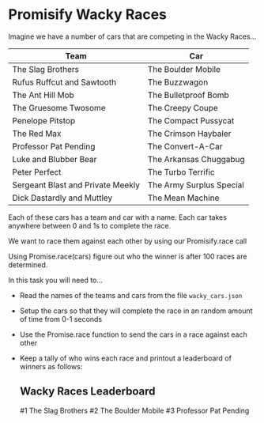 # Promisify Wacky Races

Imagine we have a number of cars that are competing in the Wacky Races...

| Team | Car |
|------|-----|
| The Slag Brothers | The Boulder Mobile |
| Rufus Ruffcut and Sawtooth | The Buzzwagon |
| The Ant Hill Mob | The Bulletproof Bomb |
| The Gruesome Twosome | The Creepy Coupe |
| Penelope Pitstop | The Compact Pussycat |
| The Red Max | The Crimson Haybaler |
| Professor Pat Pending | The Convert-A-Car |
| Luke and Blubber Bear | The Arkansas Chuggabug |
| Peter Perfect | The Turbo Terrific |
| Sergeant Blast and Private Meekly | The Army Surplus Special |
| Dick Dastardly and Muttley | The Mean Machine |

Each of these cars has a team and car with a name. Each car takes anywhere between 0 and 1s to complete the race.

We want to race them against each other by using our Promisify.race call

Using Promise.race(cars) figure out who the winner is after 100 races are determined.

In this task you will need to...
* Read the names of the teams and cars from the file `wacky_cars.json`
* Setup the cars so that they will complete the race in an random amount of time from 0-1 seconds
* Use the Promise.race function to send the cars in a race against each other
* Keep a tally of who wins each race and printout a leaderboard of winners as follows:


    Wacky Races Leaderboard
    -----------------------
    #1 The Slag Brothers
    #2 The Boulder Mobile
    #3 Professor Pat Pending












